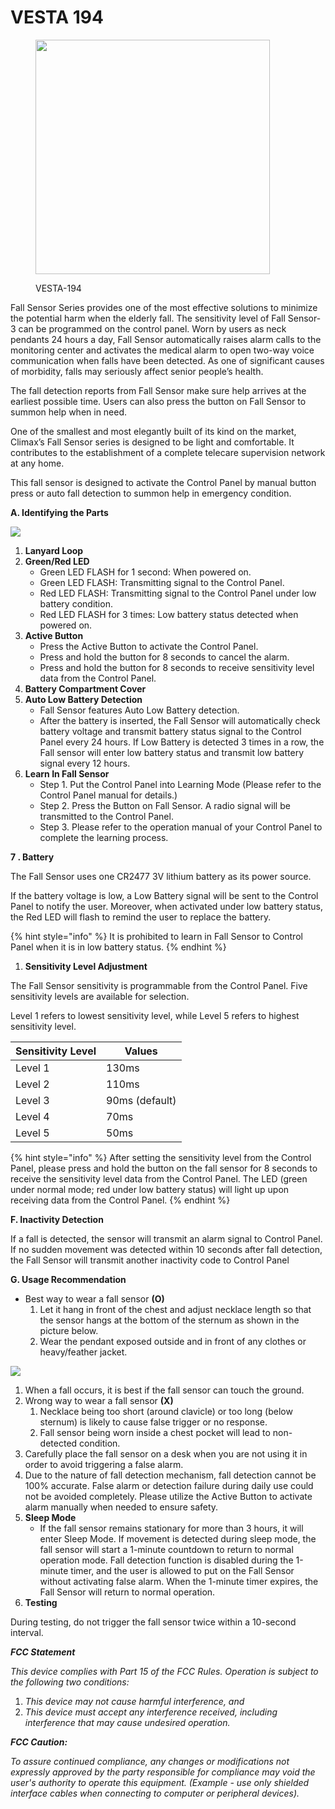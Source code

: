 # VESTA 194

<figure><img src=".gitbook/assets/image (56).png" alt="" width="375"><figcaption><p>VESTA-194</p></figcaption></figure>

Fall Sensor Series provides one of the most effective solutions to minimize the potential harm when the elderly fall. The sensitivity level of Fall Sensor-3 can be programmed on the control panel. Worn by users as neck pendants 24 hours a day, Fall Sensor automatically raises alarm calls to the monitoring center and activates the medical alarm to open two-way voice communication when falls have been detected. As one of significant causes of morbidity, falls may seriously affect senior people’s health.&#x20;

The fall detection reports from Fall Sensor make sure help arrives at the earliest possible time. Users can also press the button on Fall Sensor to summon help when in need.&#x20;

One of the smallest and most elegantly built of its kind on the market, Climax’s Fall Sensor series is designed to be light and comfortable. It contributes to the establishment of a complete telecare supervision network at any home.

This fall sensor is designed to activate the Control Panel by manual button press or auto fall detection to summon help in emergency condition.

**A. Identifying the Parts**

![](<.gitbook/assets/2 (69).jpeg>)

1. **Lanyard Loop**
2. **Green/Red LED**
   * Green LED FLASH for 1 second: When powered on.
   * Green LED FLASH: Transmitting signal to the Control Panel.
   * Red LED FLASH: Transmitting signal to the Control Panel under low battery condition.
   * Red LED FLASH for 3 times: Low battery status detected when powered on.
3. **Active Button**
   * Press the Active Button to activate the Control Panel.
   * Press and hold the button for 8 seconds to cancel the alarm.
   * Press and hold the button for 8 seconds to receive sensitivity level data from the Control Panel.
4. **Battery Compartment Cover**
5. **Auto Low Battery Detection**
   * Fall Sensor features Auto Low Battery detection.
   * After the battery is inserted, the Fall Sensor will automatically check battery voltage and transmit battery status signal to the Control Panel every 24 hours. If Low Battery is detected 3 times in a row, the Fall sensor will enter low battery status and transmit low battery signal every 12 hours.
6. **Learn In Fall Sensor**
   * Step 1. Put the Control Panel into Learning Mode (Please refer to the Control Panel manual for details.)&#x20;
   * Step 2. Press the Button on Fall Sensor. A radio signal will be transmitted to the Control Panel.
   * Step 3. Please refer to the operation manual of your Control Panel to complete the learning process.

**7 . Battery**

The Fall Sensor uses one CR2477 3V lithium battery as its power source.

If the battery voltage is low, a Low Battery signal will be sent to the Control Panel to notify the user. Moreover, when activated under low battery status, the Red LED will flash to remind the user to replace the battery.

{% hint style="info" %}
It is prohibited to learn in Fall Sensor to Control Panel when it is in low battery status.
{% endhint %}

1. **Sensitivity Level Adjustment**

The Fall Sensor sensitivity is programmable from the Control Panel. Five sensitivity levels are available for selection.

Level 1 refers to lowest sensitivity level, while Level 5 refers to highest sensitivity level.

| Sensitivity Level | Values         |
| ----------------- | -------------- |
| Level 1           | 130ms          |
| Level 2           | 110ms          |
| Level 3           | 90ms (default) |
| Level 4           | 70ms           |
| Level 5           | 50ms           |

{% hint style="info" %}
After setting the sensitivity level from the Control Panel, please press and hold the button on the fall sensor for 8 seconds to receive the sensitivity level data from the Control Panel. The LED (green under normal mode; red under low battery status) will light up upon receiving data from the Control Panel.
{% endhint %}

**F. Inactivity Detection**

If a fall is detected, the sensor will transmit an alarm signal to Control Panel. If no sudden movement was detected within 10 seconds after fall detection, the Fall Sensor will transmit another inactivity code to Control Panel

**G. Usage Recommendation**

* Best way to wear a fall sensor **(O)**
  1. Let it hang in front of the chest and adjust necklace length so that the sensor hangs at the bottom of the sternum as shown in the picture below.
  2. Wear the pendant exposed outside and in front of any clothes or heavy/feather jacket.

![](<.gitbook/assets/8 (44).jpeg>)

1. When a fall occurs, it is best if the fall sensor can touch the ground.
2. Wrong way to wear a fall sensor **(X)**
   1. Necklace being too short (around clavicle) or too long (below sternum) is likely to cause false trigger or no response.
   2. Fall sensor being worn inside a chest pocket will lead to non-detected condition.
3. Carefully place the fall sensor on a desk when you are not using it in order to avoid triggering a false alarm.
4. Due to the nature of fall detection mechanism, fall detection cannot be 100% accurate. False alarm or detection failure during daily use could not be avoided completely. Please utilize the Active Button to activate alarm manually when needed to ensure safety.
5. **Sleep Mode**
   * If the fall sensor remains stationary for more than 3 hours, it will enter Sleep Mode. If movement is detected during sleep mode, the fall sensor will start a 1-minute countdown to return to normal operation mode. Fall detection function is disabled during the 1-minute timer, and the user is allowed to put on the Fall Sensor without activating false alarm. When the 1-minute timer expires, the Fall Sensor will return to normal operation.
6. **Testing**

During testing, do not trigger the fall sensor twice within a 10-second interval.

_**FCC Statement**_

_This device complies with Part 15 of the FCC Rules. Operation is subject to the following two conditions:_

1. _This device may not cause harmful interference, and_
2. _This device must accept any interference received, including interference that may cause undesired operation._

_**FCC Caution:**_

_To assure continued compliance, any changes or modifications not expressly approved by the party responsible for compliance may void the user's authority to operate this equipment. (Example - use only shielded interface cables when connecting to computer or peripheral devices)._

